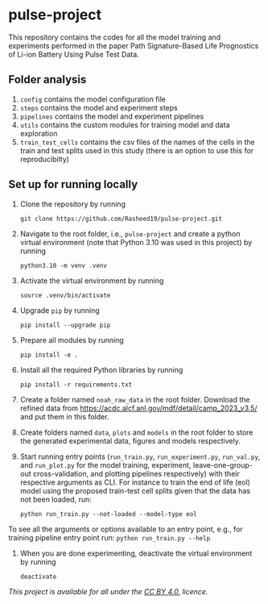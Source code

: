 # pulse-project
This repository contains the codes for all the model training and experiments performed in the paper Path Signature-Based Life Prognostics of Li-ion Battery Using Pulse Test Data.

## Folder analysis
1. `config` contains the model configuration file
1. `steps` contains the model and experiment steps
1. `pipelines` contains the model and experiment pipelines
1. `utils` contains the custom modules for training model and data exploration
1. `train_test_cells` contains the csv files of the names of the cells in the train and test splits used in this study (there is an option to use this for reproducibilty)

## Set up for running locally
1. Clone the repository by running
    ```
    git clone https://github.com/Rasheed19/pulse-project.git
    ```
1. Navigate to the root folder, i.e., `pulse-project` and create a python virtual environment (note that Python 3.10 was used in this project) by running
    ```
    python3.10 -m venv .venv
    ``` 
1. Activate the virtual environment by running
    ```
    source .venv/bin/activate
    ```
1. Upgrade `pip` by running 
   ```
   pip install --upgrade pip
   ``` 
1. Prepare all modules by running
    ```
    pip install -e .
    ```
1. Install all the required Python libraries by running 
    ```
    pip install -r requirements.txt
    ```
1. Create a folder named `noah_raw_data` in the root folder. Download the refined data from https://acdc.alcf.anl.gov/mdf/detail/camp_2023_v3.5/
   and put them in this folder.

1. Create folders named `data`, `plots` and `models` in the root folder to store the generated experimental data, figures and models respectively.

1. Start running entry points (`run_train.py`, `run_experiment.py`, `run_val.py`, and `run_plot.py` for the model training, experiment, leave-one-group-out cross-validation, and plotting pipelines respectively) with their respective arguments as CLI. For instance to train the end of life (eol) model using the proposed train-test cell splits given that the data has not been loaded, run:
    ```
    python run_train.py --not-loaded --model-type eol
    ```
To see all the arguments or options available to an entry point, e.g., for training pipeline entry point run:
    ```
    python run_train.py --help
    ```

1. When you are done experimenting, deactivate the virtual environment by running
    ```
    deactivate
    ``` 

_This project is available for all under the [CC BY 4.0.](https://creativecommons.org/licenses/by/4.0/legalcode) licence._
